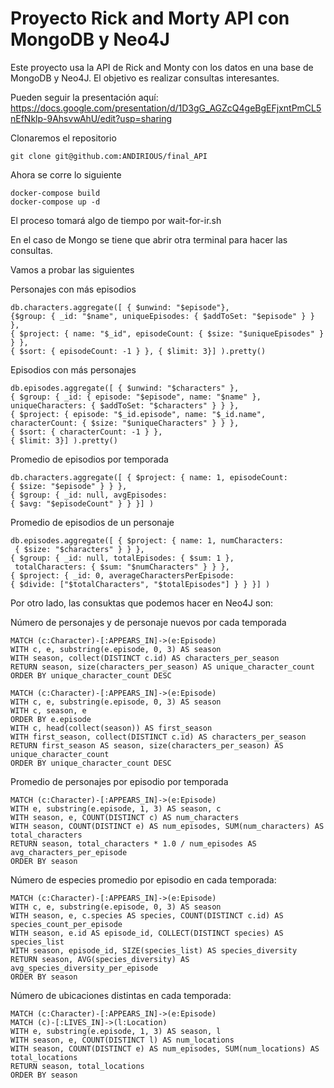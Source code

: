 # Proyecto Rick and Morty API con MongoDB y Neo4J

Este proyecto usa la API de Rick and Monty con los datos en una base de MongoDB y Neo4J. El objetivo es realizar consultas interesantes.

Pueden seguir la presentación aquí:
https://docs.google.com/presentation/d/1D3gG_AGZcQ4geBgEFjxntPmCL5nEfNklp-9AhsvwAhU/edit?usp=sharing

Clonaremos el repositorio 

```
git clone git@github.com:ANDIRIOUS/final_API

```

Ahora se corre lo siguiente

```
docker-compose build
docker-compose up -d

```


El proceso tomará algo de tiempo por wait-for-ir.sh

En el caso de Mongo se tiene que abrir otra terminal para hacer las consultas.

Vamos a probar las siguientes

Personajes con más episodios

```
db.characters.aggregate([ { $unwind: "$episode"}, 
{$group: { _id: "$name", uniqueEpisodes: { $addToSet: "$episode" } } }, 
{ $project: { name: "$_id", episodeCount: { $size: "$uniqueEpisodes" } } }, 
{ $sort: { episodeCount: -1 } }, { $limit: 3}] ).pretty()

```

Episodios con más personajes
```
db.episodes.aggregate([ { $unwind: "$characters" }, 
{ $group: { _id: { episode: "$episode", name: "$name" }, uniqueCharacters: { $addToSet: "$characters" } } }, 
{ $project: { episode: "$_id.episode", name: "$_id.name", characterCount: { $size: "$uniqueCharacters" } } }, 
{ $sort: { characterCount: -1 } }, 
{ $limit: 3}] ).pretty()
```
Promedio de episodios por temporada

```
db.characters.aggregate([ { $project: { name: 1, episodeCount: 
{ $size: "$episode" } } }, 
{ $group: { _id: null, avgEpisodes: 
{ $avg: "$episodeCount" } } }] )

```
Promedio de episodios de un personaje

```
db.episodes.aggregate([ { $project: { name: 1, numCharacters:
 { $size: "$characters" } } }, 
{ $group: { _id: null, totalEpisodes: { $sum: 1 },
 totalCharacters: { $sum: "$numCharacters" } } }, 
{ $project: { _id: 0, averageCharactersPerEpisode: 
{ $divide: ["$totalCharacters", "$totalEpisodes"] } } }] )
```
Por otro lado, las consuktas que podemos hacer en Neo4J son:

Número de personajes y de personaje nuevos por cada temporada
```
MATCH (c:Character)-[:APPEARS_IN]->(e:Episode)
WITH c, e, substring(e.episode, 0, 3) AS season 
WITH season, collect(DISTINCT c.id) AS characters_per_season
RETURN season, size(characters_per_season) AS unique_character_count
ORDER BY unique_character_count DESC
```

```
MATCH (c:Character)-[:APPEARS_IN]->(e:Episode)
WITH c, e, substring(e.episode, 0, 3) AS season 
WITH c, season, e
ORDER BY e.episode
WITH c, head(collect(season)) AS first_season 
WITH first_season, collect(DISTINCT c.id) AS characters_per_season
RETURN first_season AS season, size(characters_per_season) AS unique_character_count
ORDER BY unique_character_count DESC
```
Promedio de personajes por episodio por temporada
```
MATCH (c:Character)-[:APPEARS_IN]->(e:Episode)
WITH e, substring(e.episode, 1, 3) AS season, c
WITH season, e, COUNT(DISTINCT c) AS num_characters
WITH season, COUNT(DISTINCT e) AS num_episodes, SUM(num_characters) AS total_characters
RETURN season, total_characters * 1.0 / num_episodes AS avg_characters_per_episode
ORDER BY season
```

Número de especies promedio por episodio en cada temporada:
```
MATCH (c:Character)-[:APPEARS_IN]->(e:Episode)
WITH c, e, substring(e.episode, 0, 3) AS season 
WITH season, e, c.species AS species, COUNT(DISTINCT c.id) AS species_count_per_episode
WITH season, e.id AS episode_id, COLLECT(DISTINCT species) AS species_list
WITH season, episode_id, SIZE(species_list) AS species_diversity
RETURN season, AVG(species_diversity) AS avg_species_diversity_per_episode
ORDER BY season
```

Número de ubicaciones distintas en cada temporada:
```
MATCH (c:Character)-[:APPEARS_IN]->(e:Episode)
MATCH (c)-[:LIVES_IN]->(l:Location)
WITH e, substring(e.episode, 1, 3) AS season, l
WITH season, e, COUNT(DISTINCT l) AS num_locations
WITH season, COUNT(DISTINCT e) AS num_episodes, SUM(num_locations) AS total_locations
RETURN season, total_locations
ORDER BY season
```

